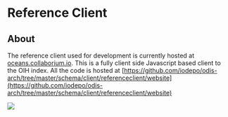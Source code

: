 # Reference Client

## About

The reference client used for development is currently hosted at
 [oceans.collaborium.io](https://oceans.collaborium.io/).  This is a fully
 client side Javascript based client to the OIH index.  All the 
 code is hosted at 
 [https://github.com/iodepo/odis-arch/tree/master/schema/client/referenceclient/website](https://github.com/iodepo/odis-arch/tree/master/schema/client/referenceclient/website)

 ![](./images/oceans.png)
